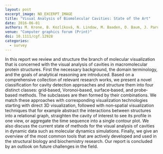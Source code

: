 ```yaml
---
layout: post
excerpt_image: NO_EXCERPT_IMAGE
title: "Visual Analysis of Biomolecular Cavities: State of the Art"
date: 2016-06-01
authors: M. Krone, B. Kozlíková, N. Lindow, M. Baaden, D. Baum, J. Parulek, H. Hege & I. Viola
venue: "Computer graphics forum (Print)"
doi: 10.1111/cgf.12928
categories:
  - survey
---
```

In this report we review and structure the branch of molecular visualization that is concerned with the visual analysis of cavities in macromolecular protein structures. First the necessary background, the domain terminology, and the goals of analytical reasoning are introduced. Based on a comprehensive collection of relevant research works, we present a novel classification for cavity detection approaches and structure them into four distinct classes: grid‐based, Voronoi‐based, surface‐based, and probe‐based methods. The subclasses are then formed by their combinations. We match these approaches with corresponding visualization technologies starting with direct 3D visualization, followed with non‐spatial visualization techniques that for example abstract the interactions between structures into a relational graph, straighten the cavity of interest to see its profile in one view, or aggregate the time sequence into a single contour plot. We also discuss the current state of methods for the visual analysis of cavities in dynamic data such as molecular dynamics simulations. Finally, we give an overview of the most common tools that are actively developed and used in the structural biology and biochemistry research. Our report is concluded by an outlook on future challenges in the field.

